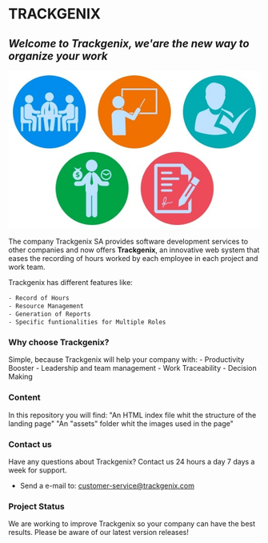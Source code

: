 # TRACKGENIX

## *Welcome to Trackgenix, we'are the new way to organize your work*

![imagen de recursos humanos](Assets/gestion-de-recursos-imagen.jpg)

 The company Trackgenix SA provides software development services to other companies and now offers **Trackgenix**, an innovative web system that eases the recording of hours worked by each employee in each project and work team.

Trackgenix has different features like:

    - Record of Hours
    - Resource Management
    - Generation of Reports
    - Specific funtionalities for Multiple Roles

### Why choose Trackgenix?
Simple, because Trackgenix will help your company with:
    - Productivity Booster
    - Leadership and team management
    - Work Traceability
    - Decision Making


### Content
In this repository you will find:
"An HTML index file whit the structure of the landing page"
"An "assets" folder whit the images used in the page"

### Contact us
Have any questions about Trackgenix? Contact us 24 hours a day 7 days a week for support.
- Send a e-mail to: customer-service@trackgenix.com

### Project Status
We are working to improve Trackgenix so your company can have the best results. Please be aware of our latest version releases!